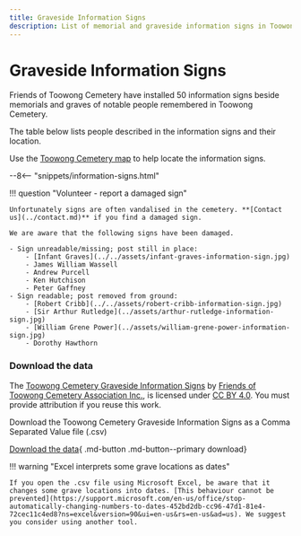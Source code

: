 ```yaml
---
title: Graveside Information Signs
description: List of memorial and graveside information signs in Toowong Cemetery 
---
```


# Graveside Information Signs

Friends of Toowong Cemetery have installed 50 information signs beside memorials and graves of notable people remembered in Toowong Cemetery.

<!--
![information sign](../assets/information sign.jpg){ width="32.33%"  class="full-width" }
-->

The table below lists people described in the information signs and their location.

Use the <a href="../../assets/toowong-cemetery-map-large.jpg" target="_blank" title="View the map in a new tab">Toowong Cemetery map</a> to help locate the information signs.

--8<-- "snippets/information-signs.html"

!!! question "Volunteer - report a damaged sign"

    Unfortunately signs are often vandalised in the cemetery. **[Contact us](../contact.md)** if you find a damaged sign.

    We are aware that the following signs have been damaged.

    - Sign unreadable/missing; post still in place:
        - [Infant Graves](../../assets/infant-graves-information-sign.jpg)
        - James William Wassell
        - Andrew Purcell
        - Ken Hutchison
        - Peter Gaffney
    - Sign readable; post removed from ground:
        - [Robert Cribb](../../assets/robert-cribb-information-sign.jpg)
        - [Sir Arthur Rutledge](../assets/arthur-rutledge-information-sign.jpg)
        - [William Grene Power](../assets/william-grene-power-information-sign.jpg)
        - Dorothy Hawthorn 

<!-- also Prentice sign, Meville post,  -->


### Download the data

The [Toowong Cemetery Graveside Information Signs](information-signs.md) by [Friends of Toowong Cemetery Association Inc.](../index.md), is licensed under [CC BY 4.0](https://creativecommons.org/licenses/by/4.0/). You must provide attribution if you reuse this work.

Download the Toowong Cemetery Graveside Information Signs as a Comma Separated Value file</a> (.csv)

[Download the data][data]{ .md-button .md-button--primary download}

[data]: ../../assets/data/information-signs.csv


!!! warning "Excel interprets some grave locations as dates"

    If you open the .csv file using Microsoft Excel, be aware that it changes some grave locations into dates. [This behaviour cannot be prevented](https://support.microsoft.com/en-us/office/stop-automatically-changing-numbers-to-dates-452bd2db-cc96-47d1-81e4-72cec11c4ed8?ns=excel&version=90&ui=en-us&rs=en-us&ad=us). We suggest you consider using another tool.